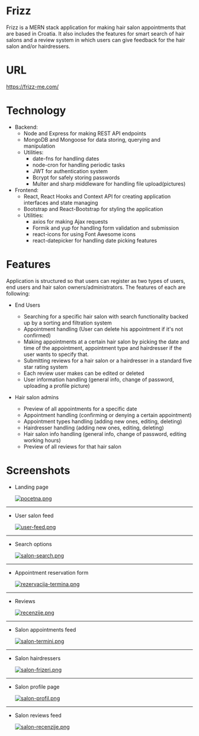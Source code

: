 # Frizz

Frizz is a MERN stack application for making hair salon appointments that are based in Croatia. It also includes the features for smart search of hair salons and a review system in which users can give feedback for the hair salon and/or hairdressers.   

# URL

https://frizz-me.com/

# Technology

 - Backend:
    - Node and Express for making REST API endpoints
    - MongoDB and Mongoose for data storing, querying and manipulation
    - Utilities: 
      - date-fns for handling dates
      - node-cron for handling periodic tasks
      - JWT for authentication system
      - Bcrypt for safely storing passwords
      - Multer and sharp middleware for handling file upload(pictures)
 - Frontend:
    - React, React Hooks and Context API for creating application interfaces and state managing
    - Bootstrap and React-Bootstrap for styling the application
    - Utilities: 
      - axios for making Ajax requests
      - Formik and yup for handling form validation and submission
      - react-icons for using Font Awesome icons
      - react-datepicker for handling date picking features
  
# Features

 Application is structured so that users can register as two types of users, end users and hair salon owners/administrators. The features of each are following:
 
  - End Users
    - Searching for a specific hair salon with search functionality backed up by a sorting and filtration system
    - Appointment handling (User can delete his appointment if it's not confirmed)
    - Making appointments at a certain hair salon by picking the date and time of the appointment, appointment type and hairdresser if the user wants to specify that.
    - Submitting reviews for a hair salon or a hairdresser in a standard five star rating system
    - Each review user makes can be edited or deleted
    - User information handling (general info, change of password, uploading a profile picture)
    
  - Hair salon admins
    - Preview of all appointments for a specific date
    - Appointment handling (confirming or denying a certain appointment)
    - Appointment types handling (adding new ones, editing, deleting)
    - Hairdresser handling (adding new ones, editing, deleting)
    - Hair salon info handling (general info, change of password, editing working hours)
    - Preview of all reviews for that hair salon
  
# Screenshots
 
  - Landing page
  
    [![pocetna.png](https://i.postimg.cc/Hsxjjv36/pocetna.png)](https://postimg.cc/mhvT5wv9)
 -------------------------------------------------------------------------------------------
  - User salon feed
  
    [![user-feed.png](https://i.postimg.cc/gk6N9sRT/user-feed.png)](https://postimg.cc/1fspwpvG)
-------------------------------------------------------------------------------------------
  - Search options
  
    [![salon-search.png](https://i.postimg.cc/2jdX323L/salon-search.png)](https://postimg.cc/c6Hcb7Rd)
 -------------------------------------------------------------------------------------------
  - Appointment reservation form
  
    [![rezervacija-termina.png](https://i.postimg.cc/mgn9bWs3/rezervacija-termina.png)](https://postimg.cc/zynvjM33)
 -------------------------------------------------------------------------------------------
  - Reviews
  
    [![recenzije.png](https://i.postimg.cc/Z5n3tK1K/recenzije.png)](https://postimg.cc/hXFhVgDH)
 -------------------------------------------------------------------------------------------
  - Salon appointments feed
  
    [![salon-termini.png](https://i.postimg.cc/SxtDMPWV/salon-termini.png)](https://postimg.cc/68nrsYbG)
-------------------------------------------------------------------------------------------
  - Salon hairdressers
  
    [![salon-frizeri.png](https://i.postimg.cc/T1ywNpKZ/salon-frizeri.png)](https://postimg.cc/tnjpYRt5)
-------------------------------------------------------------------------------------------
  - Salon profile page
  
    [![salon-profil.png](https://i.postimg.cc/xC1qHsnj/salon-profil.png)](https://postimg.cc/1gb91r8b)
-------------------------------------------------------------------------------------------
  - Salon reviews feed
  
    [![salon-recenzije.png](https://i.postimg.cc/LsHsKyqk/salon-recenzije.png)](https://postimg.cc/4YSGpQQn)
